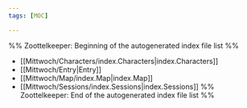 ```yaml
---
tags: [MOC]

---
```

%% Zoottelkeeper: Beginning of the autogenerated index file list  %%
-  [[Mittwoch/Characters/index.Characters|index.Characters]]
-  [[Mittwoch/Entry|Entry]]
-  [[Mittwoch/Map/index.Map|index.Map]]
-  [[Mittwoch/Sessions/index.Sessions|index.Sessions]]
%% Zoottelkeeper: End of the autogenerated index file list  %%
